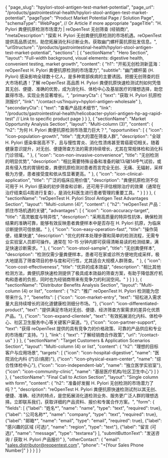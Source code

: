 {
    "page_slug": "hpylori-stool-antigen-test-market-potential",
    "page_url": "/products/gastrointestinal-health/hpylori-stool-antigen-test-market-potential",
  "pageType": "Product Market Potential Page / Solution Page",
  "schemaType": "WebPage", // Or Article if more appropriate
  "pageTitle": "H. Pylori 粪便抗原检测市场潜力 | reOpenTest 无创筛查 (经销商)",
  "metaDescription": "探索 H. Pylori 无创粪便抗原检测的市场机遇。reOpenTest 提供高品质试剂，助您拓展消化科诊断业务。获取幽门螺杆菌抗原批发信息。",
  "urlStructure": "/products/gastrointestinal-health/hpylori-stool-antigen-test-market-potential",
  "sections": [
    {
      "sectionName": "Hero Section",
      "layout": "Full-width background, visual elements: digestive health, convenient testing, market growth",
      "content": {
        "h1": "开拓无创检测新蓝海：reOpenTest H. Pylori 粪便抗原检测的市场潜力",
        "subtitle": "幽门螺杆菌 (H. Pylori) 感染影响全球数十亿人，是多种胃部疾病的主要诱因。把握无创筛查的巨大市场机遇！了解 reOpenTest 高品质 H. Pylori 粪便抗原快速检测试剂如何凭借其无创、便捷、准确的优势，成为消化科、体检中心及基层医疗的理想选择，助您赢得市场，实现业务显著增长。",
        "primaryCta": {
          "text": "获取 H. Pylori 抗原检测报价",
          "link": "/contact-us?inquiry=hpylori-antigen-wholesale"
        },
        "secondaryCta": {
          "text": "查看产品技术细节",
          "link": "/products/gastrointestinal-health/helicobacter-pylori-antigen-hp-ag-rapid-test" // Link to specific product page
        }
      }
    },
    {
      "sectionName": "Market Opportunity Analysis Section",
      "layout": "Multi-column (3)",
      "content": {
        "h2": "为何 H. Pylori 粪便抗原检测市场潜力巨大？",
        "opportunities": [
          {
            "icon": "icon-population-growth",
            "title": "庞大的潜在筛查人群",
            "description": "全球 H. Pylori 感染率居高不下，且与慢性胃炎、消化性溃疡甚至胃癌密切相关。随着健康意识提升，对无创、便捷筛查方法的需求持续增长，尤其在常规体检和消化科门诊领域。"
          },
          {
            "icon": "icon-non-invasive-convenience",
            "title": "无创检测的明显优势",
            "description": "相比需要特殊设备和准备的碳13/碳14呼气试验，或具有侵入性的胃镜检查，粪便抗原检测对患者而言完全无创、无痛、无辐射，采样极为方便，患者接受度和依从性显著更高。"
          },
          {
            "icon": "icon-clinical-application",
            "title": "广泛的临床应用价值",
            "description": "粪便抗原检测不仅可用于 H. Pylori 感染的初步筛查和诊断，还可用于评估根除治疗的效果（通常在治疗结束后4周进行复查），是消化科医生进行患者管理的重要工具。"
          }
        ]
      }
    },
    {
      "sectionName": "reOpenTest H. Pylori Stool Antigen Test Advantages Section",
      "layout": "Multi-column (4)",
      "content": {
        "h2": "reOpenTest 产品：抓住市场机遇的关键",
        "advantages": [
          {
            "icon": "icon-accuracy-target",
            "title": "高灵敏度与特异性",
            "description": "采用高质量的特异性抗体，确保检测结果的准确可靠，能够有效反映患者粪便样本中是否存在 H. Pylori 抗原，为临床诊断提供可信依据。"
          },
          {
            "icon": "icon-easy-operation-fast",
            "title": "操作简便，结果快速",
            "description": "优化的样本处理步骤和简单的检测流程，无需专业实验室人员即可操作。通常在 10-15 分钟内即可获得清晰易读的检测结果，满足快速诊断需求。"
          },
          {
            "icon": "icon-stool-sample",
            "title": "无创粪便样本",
            "description": "检测仅需少量粪便样本，患者可在家或诊所方便地完成采样，极大地提高了筛查项目的参与度和可行性，尤其适合大规模人群筛查。"
          },
          {
            "icon": "icon-cost-effectiveness",
            "title": "优异的成本效益",
            "description": "相比其他检测方法，粪便抗原快速检测提供了极具成本效益的筛查方案，有助于降低医疗机构和患者的负担，同时也为经销商带来有竞争力的利润空间。"
          }
        ]
      }
    },
    {
      "sectionName": "Distributor Benefits Analysis Section",
      "layout": "Multi-column (4) or list",
      "content": {
        "h2": "推广 reOpenTest H. Pylori 检测能为您带来什么？",
        "benefits": [
          {"icon": "icon-market-entry", "text": "轻松进入需求量大且持续增长的消化道健康检测细分市场。"},
          {"icon": "icon-differentiated-product", "text": "提供满足市场对无创、便捷、经济筛查方案需求的差异化优质产品。"},
          {"icon": "icon-expand-clientele", "text": "有效拓展消化内科、体检中心、社区卫生服务中心等关键客户渠道。"},
          {"icon": "icon-partner-support", "text": "获得 reOpenTest 提供的具有竞争力的价格政策、可靠的产品供应和专业的市场推广支持。"}
        ],
        "link": {
          "text": "了解经销商合作政策",
          "url": "/contact-us" 
        }
      }
    },
    {
      "sectionName": "Target Customers & Application Scenarios Section",
      "layout": "Multi-column (4) or list",
      "content": {
        "h2": "理想的目标客户与应用场景",
        "targets": [
          {"icon": "icon-hospital-digestive", "name": "医院消化内科 (门诊/病房)"},
          {"icon": "icon-physical-exam-center", "name": "综合性体检中心"},
          {"icon": "icon-independent-lab", "name": "独立医学实验室"},
          {"icon": "icon-community-clinic", "name": "基层医疗机构/社区卫生中心"}
        ]
      }
    },
    {
      "sectionName": "Final Call to Action Section",
      "layout": "Single column with form",
      "content": {
        "h2": "准备好发掘 H. Pylori 无创检测的市场潜力了吗？",
        "description": "reOpenTest H. Pylori 粪便抗原快速检测试剂以其无创、便捷、准确、经济的特点，是您拓展消化道检测业务、服务更广泛人群的理想选择。立即联系我们，获取详细的产品资料、报价和专属合作方案。",
        "form": {
          "fields": [
            {"label": "姓名*", "name": "name", "type": "text", "required": true},
            {"label": "公司名称*", "name": "company", "type": "text", "required": true},
            {"label": "邮箱*", "name": "email", "type": "email", "required": true},
            {"label": "感兴趣的区域 (可选)", "name": "region", "type": "text"},
            {"label": "留言 (可选)", "name": "message", "type": "textarea"}
          ],
          "submitButtonText": "发送咨询 / 获取 H. Pylori 产品报价"
        },
        "otherContact": {
          "email": "sales.distributor@reopentest.com",
          "phone": "+[Your Sales Phone Number]"
        }
      }
    }
  ]
}
